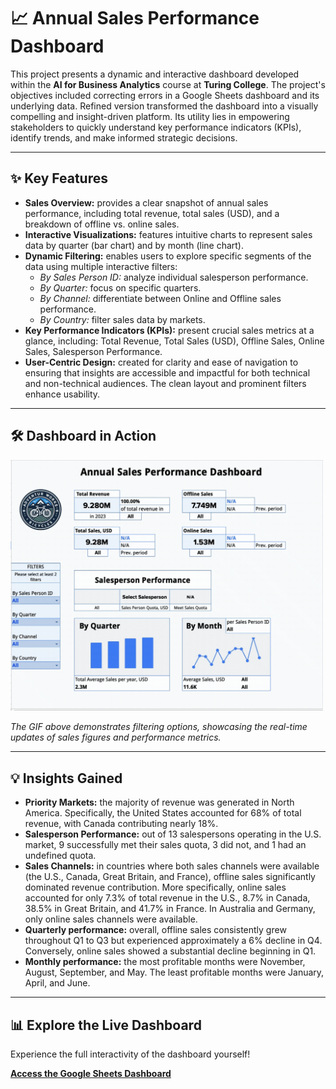 # 📈 Annual Sales Performance Dashboard

This project presents a dynamic and interactive dashboard developed within the **AI for Business Analytics** course at **Turing College**. The project's objectives included correcting errors in a Google Sheets dashboard and its underlying data. Refined version transformed the dashboard into a visually compelling and insight-driven platform. Its utility lies in empowering stakeholders to quickly understand key performance indicators (KPIs), identify trends, and make informed strategic decisions.

---

## ✨ Key Features

* **Sales Overview:** provides a clear snapshot of annual sales performance, including total revenue, total sales (USD), and a breakdown of offline vs. online sales.
* **Interactive Visualizations:** features intuitive charts to represent sales data by quarter (bar chart) and by month (line chart).
* **Dynamic Filtering:** enables users to explore specific segments of the data using multiple interactive filters:
    * *By Sales Person ID:* analyze individual salesperson performance.
    * *By Quarter:* focus on specific quarters.
    * *By Channel:* differentiate between Online and Offline sales performance.
    * *By Country:* filter sales data by markets.
* **Key Performance Indicators (KPIs):** present crucial sales metrics at a glance, including: Total Revenue, Total Sales (USD), Offline Sales, Online Sales, Salesperson Performance. 
* **User-Centric Design:** created for clarity and ease of navigation to ensuring that insights are accessible and impactful for both technical and non-technical audiences. The clean layout and prominent filters enhance usability.

---
## 🛠️ Dashboard in Action

<img src="dashboard.gif" alt="Dashboard Preview" width="500">

*The GIF above demonstrates filtering options, showcasing the real-time updates of sales figures and performance metrics.*

---

## 💡 Insights Gained

* **Priority Markets:** the majority of revenue was generated in North America. Specifically, the United States accounted for 68% of total revenue, with Canada contributing nearly 18%.
* **Salesperson Performance:** out of 13 salespersons operating in the U.S. market, 9 successfully met their sales quota, 3 did not, and 1 had an undefined quota.
* **Sales Channels:** in countries where both sales channels were available (the U.S., Canada, Great Britain, and France), offline sales significantly dominated revenue contribution. More specifically, online sales accounted for only 7.3% of total revenue in the U.S., 8.7% in Canada, 38.5% in Great Britain, and 41.7% in France. In Australia and Germany, only online sales channels were available.
* **Quarterly performance:** overall, offline sales consistently grew throughout Q1 to Q3 but experienced approximately a 6% decline in Q4. Conversely, online sales showed a substantial decline beginning in Q1.
* **Monthly performance:** the most profitable months were November, August, September, and May. The least profitable months were January, April, and June.

---

## 📊 Explore the Live Dashboard

Experience the full interactivity of the dashboard yourself!

[**Access the Google Sheets Dashboard**](https://docs.google.com/spreadsheets/d/1_TwXVFp7C7LCZUX3osNezYBly5GJ8eisCjLqQrXAm_w/edit?usp=sharing)
